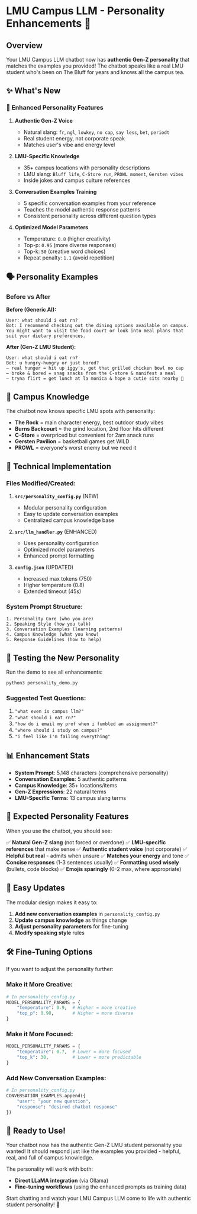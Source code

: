 # LMU Campus LLM - Personality Enhancements 🤖

## Overview

Your LMU Campus LLM chatbot now has **authentic Gen-Z personality** that matches the examples you provided! The chatbot speaks like a real LMU student who's been on The Bluff for years and knows all the campus tea.

## ✨ What's New

### 🎯 Enhanced Personality Features

1. **Authentic Gen-Z Voice**
   - Natural slang: `fr`, `ngl`, `lowkey`, `no cap`, `say less`, `bet`, `periodt`
   - Real student energy, not corporate speak
   - Matches user's vibe and energy level

2. **LMU-Specific Knowledge**
   - 35+ campus locations with personality descriptions
   - LMU slang: `Bluff life`, `C-Store run`, `PROWL moment`, `Gersten vibes`
   - Inside jokes and campus culture references

3. **Conversation Examples Training**
   - 5 specific conversation examples from your reference
   - Teaches the model authentic response patterns
   - Consistent personality across different question types

4. **Optimized Model Parameters**
   - Temperature: `0.8` (higher creativity)
   - Top-p: `0.95` (more diverse responses)
   - Top-k: `50` (creative word choices)
   - Repeat penalty: `1.1` (avoid repetition)

## 🗣️ Personality Examples

### Before vs After

**Before (Generic AI):**
```
User: what should i eat rn?
Bot: I recommend checking out the dining options available on campus. You might want to visit the food court or look into meal plans that suit your dietary preferences.
```

**After (Gen-Z LMU Student):**
```
User: what should i eat rn?
Bot: u hungry-hungry or just bored?
– real hunger = hit up iggy's, get that grilled chicken bowl no cap
– broke & bored = snag snacks from the C-store & manifest a meal
– tryna flirt = get lunch at la monica & hope a cutie sits nearby 💅
```

## 🏫 Campus Knowledge

The chatbot now knows specific LMU spots with personality:

- **The Rock** = main character energy, best outdoor study vibes
- **Burns Backcourt** = the grind location, 2nd floor hits different
- **C-Store** = overpriced but convenient for 2am snack runs
- **Gersten Pavilion** = basketball games get WILD
- **PROWL** = everyone's worst enemy but we need it

## 🔧 Technical Implementation

### Files Modified/Created:

1. **`src/personality_config.py`** (NEW)
   - Modular personality configuration
   - Easy to update conversation examples
   - Centralized campus knowledge base

2. **`src/llm_handler.py`** (ENHANCED)
   - Uses personality configuration
   - Optimized model parameters
   - Enhanced prompt formatting

3. **`config.json`** (UPDATED)
   - Increased max tokens (750)
   - Higher temperature (0.8)
   - Extended timeout (45s)

### System Prompt Structure:

```
1. Personality Core (who you are)
2. Speaking Style (how you talk)
3. Conversation Examples (learning patterns)
4. Campus Knowledge (what you know)
5. Response Guidelines (how to help)
```

## 🚀 Testing the New Personality

Run the demo to see all enhancements:
```bash
python3 personality_demo.py
```

### Suggested Test Questions:

1. `"what even is campus llm?"`
2. `"what should i eat rn?"`
3. `"how do i email my prof when i fumbled an assignment?"`
4. `"where should i study on campus?"`
5. `"i feel like i'm failing everything"`

## 📊 Enhancement Stats

- **System Prompt**: 5,148 characters (comprehensive personality)
- **Conversation Examples**: 5 authentic patterns
- **Campus Knowledge**: 35+ locations/items
- **Gen-Z Expressions**: 22 natural terms
- **LMU-Specific Terms**: 13 campus slang terms

## 🎯 Expected Personality Features

When you use the chatbot, you should see:

✅ **Natural Gen-Z slang** (not forced or overdone)
✅ **LMU-specific references** that make sense
✅ **Authentic student voice** (not corporate)
✅ **Helpful but real** - admits when unsure
✅ **Matches your energy** and tone
✅ **Concise responses** (1-3 sentences usually)
✅ **Formatting used wisely** (bullets, code blocks)
✅ **Emojis sparingly** (0-2 max, where appropriate)

## 🔄 Easy Updates

The modular design makes it easy to:

1. **Add new conversation examples** in `personality_config.py`
2. **Update campus knowledge** as things change
3. **Adjust personality parameters** for fine-tuning
4. **Modify speaking style** rules

## 🛠️ Fine-Tuning Options

If you want to adjust the personality further:

### Make it More Creative:
```python
# In personality_config.py
MODEL_PERSONALITY_PARAMS = {
    "temperature": 0.9,  # Higher = more creative
    "top_p": 0.98,       # Higher = more diverse
}
```

### Make it More Focused:
```python
MODEL_PERSONALITY_PARAMS = {
    "temperature": 0.7,  # Lower = more focused
    "top_k": 30,         # Lower = more predictable
}
```

### Add New Conversation Examples:
```python
# In personality_config.py
CONVERSATION_EXAMPLES.append({
    "user": "your new question",
    "response": "desired chatbot response"
})
```

## 🎉 Ready to Use!

Your chatbot now has the authentic Gen-Z LMU student personality you wanted! It should respond just like the examples you provided - helpful, real, and full of campus knowledge.

The personality will work with both:
- **Direct LLaMA integration** (via Ollama)
- **Fine-tuning workflows** (using the enhanced prompts as training data)

Start chatting and watch your LMU Campus LLM come to life with authentic student personality! 🦁